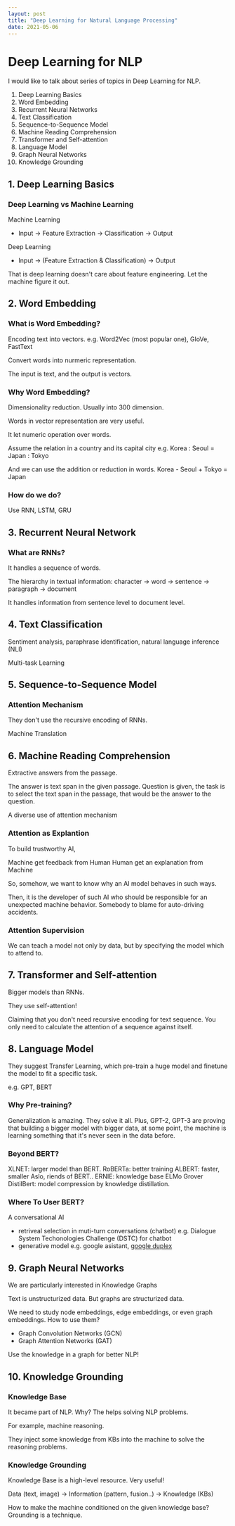 ```yaml
---
layout: post
title: "Deep Learning for Natural Language Processing"
date: 2021-05-06
---
```

# Deep Learning for NLP
I would like to talk about series of topics in Deep Learning for NLP.

1. Deep Learning Basics
2. Word Embedding
3. Recurrent Neural Networks
4. Text Classification
5. Sequence-to-Sequence Model
6. Machine Reading Comprehension
7. Transformer and Self-attention
8. Language Model
9. Graph Neural Networks
10. Knowledge Grounding


## 1. Deep Learning Basics

### Deep Learning vs Machine Learning

Machine Learning

* Input -> Feature Extraction -> Classification -> Output

Deep Learning

* Input -> (Feature Extraction & Classification) -> Output

That is deep learning doesn't care about feature engineering. Let the machine figure it out.


## 2. Word Embedding

### What is Word Embedding?

Encoding text into vectors. e.g. Word2Vec (most popular one), GloVe, FastText

Convert words into nurmeric representation.

The input is text, and the output is vectors.

### Why Word Embedding?

Dimensionality reduction.
Usually into 300 dimension.

Words in vector representation are very useful.

It let numeric operation over words.

Assume the relation in a country and its capital city
e.g. Korea : Seoul = Japan : Tokyo

And we can use the addition or reduction in words.
Korea - Seoul + Tokyo = Japan


### How do we do?

Use RNN, LSTM, GRU


## 3. Recurrent Neural Network

### What are RNNs?

It handles a sequence of words.

The hierarchy in textual information: character -> word -> sentence -> paragraph -> document

It handles information from sentence level to document level.

## 4. Text Classification

Sentiment analysis, paraphrase identification, natural language inference (NLI)

Multi-task Learning

## 5. Sequence-to-Sequence Model

### Attention Mechanism

They don't use the recursive encoding of RNNs.

Machine Translation


## 6. Machine Reading Comprehension

Extractive answers from the passage.

The answer is text span in the given passage. Question is given, the task is to select the text span in the passage, that would be the answer to the question.

A diverse use of attention mechanism

### Attention as Explantion

To build trustworthy AI,

Machine get feedback from Human
Human get an explanation from Machine

So, somehow, we want to know why an AI model behaves in such ways.

Then, it is the developer of such AI who should be responsible for an unexpected machine behavior. Somebody to blame for auto-driving accidents.

### Attention Supervision

We can teach a model not only by data, but by specifying the model which to attend to.

## 7. Transformer and Self-attention

Bigger models than RNNs.

They use self-attention!

Claiming that you don't need recursive encoding for text sequence. You only need to calculate the attention of a sequence against itself.

## 8. Language Model

They suggest Transfer Learning, which pre-train a huge model and finetune the model to fit a specific task.

e.g. GPT, BERT

### Why Pre-training?

Generalization is amazing. They solve it all. Plus, GPT-2, GPT-3 are proving that building a bigger model with bigger data, at some point, the machine is learning something that it's never seen in the data before.


### Beyond BERT?

XLNET: larger model than BERT.
RoBERTa: better training
ALBERT: faster, smaller
Aslo, riends of BERT..
ERNIE: knowledge base
ELMo
Grover
DistilBert: model compression by knowledge distillation.

### Where To User BERT?

A conversational AI
* retriveal selection in muti-turn conversations (chatbot) e.g. Dialogue System Techonologies Challenge (DSTC) for chatbot
* generative model e.g. google asistant, <a href="https://www.youtube.com/watch?v=D5VN56jQMWM" target="target">google duplex</a>




## 9. Graph Neural Networks

We are particularly interested in Knowledge Graphs

Text is unstructurized data.
But graphs are structurized data.

We need to study node embeddings, edge embeddings, or even graph embeddings. How to use them?

* Graph Convolution Networks (GCN)
* Graph Attention Networks (GAT)

Use the knowledge in a graph for better NLP!


## 10. Knowledge Grounding

### Knowledge Base

It became part of NLP. Why? The helps solving NLP problems.

For example, machine reasoning.

They inject some knowledge from KBs into the machine to solve the reasoning problems.

### Knowledge Grounding

Knowledge Base is a high-level resource. Very useful!

Data (text, image) -> Information (pattern, fusion..) -> Knowledge (KBs)

How to make the machine conditioned on the given knowledge base? Grounding is a technique.

